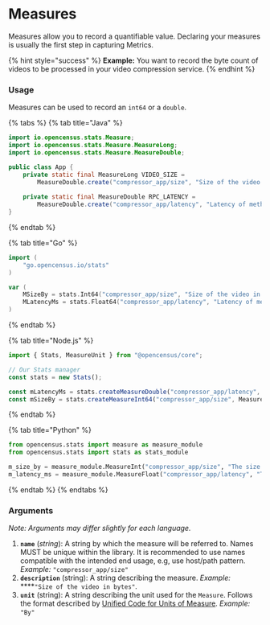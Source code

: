 # Measures

Measures allow you to record a quantifiable value. Declaring your measures is usually the first step in capturing Metrics.

{% hint style="success" %}
**Example:** You want to record the byte count of videos to be processed in your video compression service.
{% endhint %}

### **Usage**

Measures can be used to record an `int64` or a `double`.

{% tabs %}
{% tab title="Java" %}
```java
import io.opencensus.stats.Measure;
import io.opencensus.stats.Measure.MeasureLong;
import io.opencensus.stats.Measure.MeasureDouble;

public class App {
    private static final MeasureLong VIDEO_SIZE =
        MeasureDouble.create("compressor_app/size", "Size of the video in bytes", "by");
    
    private static final MeasureDouble RPC_LATENCY =
        MeasureDouble.create("compressor_app/latency", "Latency of method in milliseconds", "ms");
}
```
{% endtab %}

{% tab title="Go" %}
```go
import (
	"go.opencensus.io/stats"
)

var (
	MSizeBy = stats.Int64("compressor_app/size", "Size of the video in bytes", "By")
    MLatencyMs = stats.Float64("compressor_app/latency", "Latency of method in milliseconds ", "ms")
)
```
{% endtab %}

{% tab title="Node.js" %}
```javascript
import { Stats, MeasureUnit } from "@opencensus/core";

// Our Stats manager
const stats = new Stats();

const mLatencyMs = stats.createMeasureDouble("compressor_app/latency", MeasureUnit.MS, "The latency of the method in milliseconds");
const mSizeBy = stats.createMeasureInt64("compressor_app/size", MeasureUnit.BYTE, "The size of the video in bytes");
```
{% endtab %}

{% tab title="Python" %}
```python
from opencensus.stats import measure as measure_module
from opencensus.stats import stats as stats_module

m_size_by = measure_module.MeasureInt("compressor_app/size", "The size of the video in bytes", "By");
m_latency_ms = measure_module.MeasureFloat("compressor_app/latency", "The latency of the method in milliseconds", "ms")
```
{% endtab %}
{% endtabs %}

### Arguments

_Note: Arguments may differ slightly for each language._

1. **`name`** \(_string_\): A string by which the measure will be referred to. Names MUST be unique within the library. It is recommended to use names compatible with the intended end usage, e.g, use host/path pattern. _Example:_ `"compressor_app/size"`
2. **`description`** \(string\): A string describing the measure. _Example:_ ****`"Size of the video in bytes"`.
3. **`unit`** \(string\): A string describing the unit used for the `Measure`. Follows the format described by [Unified Code for Units of Measure](http://unitsofmeasure.org/ucum.html). _Example:_ `"By"`

